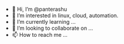 - 👋 Hi, I’m @panterashu
- 👀 I’m interested in linux, cloud, automation.
- 🌱 I’m currently learning ...
- 💞️ I’m looking to collaborate on ...
- 📫 How to reach me ...

<!---
panterashu/panterashu is a ✨ special ✨ repository because its `README.md` (this file) appears on your GitHub profile.
You can click the Preview link to take a look at your changes.
--->
